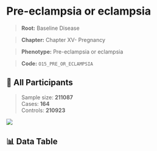 # Pre-eclampsia or eclampsia

> **Root:** Baseline Disease  

> **Chapter:** Chapter XV- Pregnancy  

> **Phenotype:** Pre-eclampsia or eclampsia  

> **Code:** `O15_PRE_OR_ECLAMPSIA`

## 🧪 All Participants  
> Sample size: **211087**  
> Cases: **164**  
> Controls: **210923**
<img src="/Sensitive/Figures/ALL/Baseline/O15_PRE_OR_ECLAMPSIA.png"/>

## 📊 Data Table
<CsvTableMRF src="/Sensitive/Data/ALL/Baseline/LG_O15_PRE_OR_ECLAMPSIA.csv"/>

